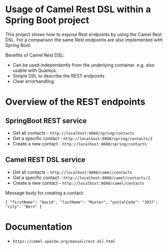 # Usage of Camel Rest DSL within a Spring Boot project

This project shows how to expose Rest endpoints by using the Camel Rest DSL. 
For a comparison the same Rest endpoints are also implemented with Spring Boot.

Benefits of Camel Rest DSL:
- Can be used independently from the underlying container. e.g. also usable with Quarkus.
- Simple DSL to describe the REST endpoints
- Clear errorhandling

# Overview of the REST endpoints

## SpringBoot REST service

- Get all contacts - `http://localhost:8080/spring/contacts`
- Get a specific contact - `http://localhost:8080/spring/contacts/2`
- Create a new contact - `http://localhost:8080/spring/contacts`

## Camel REST DSL service

- Get all contacts - `http://localhost:8080/camel/contacts`
- Get a specific contact - `http://localhost:8080/camel/contacts/2`
- Create a new contact - `http://localhost:8080/camel/contacts`


Message body for creating a contact:

`{
"firstName": "David",
"lastName": "Muster",
"postalCode": "3037",
"city": "Bern"
}`

# Documentation

- `https://camel.apache.org/manual/rest-dsl.html`